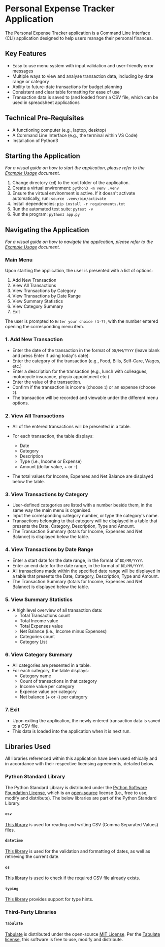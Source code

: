 # Personal Expense Tracker Application

The Personal Expense Tracker application is a Command Line Interface (CLI) application designed to help users manage their personal finances.

## Key Features

- Easy to use menu system with input validation and user-friendly error messages
- Multiple ways to view and analyse transaction data, including by date range or category
- Ability to future-date transactions for budget planning
- Consistent and clear table formatting for ease of use
- Transaction data is saved to (and loaded from) a CSV file, which can be used in spreadsheet applications

## Technical Pre-Requisites

- A functioning computer (e.g., laptop, desktop)
- A Command Line Interface (e.g., the terminal within VS Code)
- Installation of Python3

## Starting the Application

_For a visual guide on how to start the application, please refer to the [Example Usage](./example_usage.md#application-start-up) document._

1. Change directory (`cd`) to the root folder of the application.
2. Create a virtual environment: `python3 -m venv .venv`
3. Ensure the virtual environment is active. If it doesn't activate automatically, run: `source .venv/bin/activate`
4. Install dependencies: `pip install -r requirements.txt`
5. Run the automated test suite: `pytest -v`
6. Run the program: `python3 app.py`

## Navigating the Application

_For a visual guide on how to navigate the application, please refer to the [Example Usage](./example_usage.md#1-add-new-transaction) document._

### Main Menu

Upon starting the application, the user is presented with a list of options:

1. Add New Transaction
2. View All Transactions
3. View Transactions by Category
4. View Transactions by Date Range
5. View Summary Statistics
6. View Category Summary
7. Exit

The user is prompted to `Enter your choice (1-7)`, with the number entered opening the corresponding menu item.

### 1. Add New Transaction

- Enter the date of the transaction in the format of `DD/MM/YYYY` (leave blank and press Enter if using today's date).
- Enter the category of the transaction (e.g., Food, Bills, Self-Care, Wages, etc.)
- Enter a description for the transaction (e.g., lunch with colleagues, motorcycle insurance, physio appointment etc.)
- Enter the value of the transaction.
- Confirm if the transaction is income (choose `1`) or an expense (choose `2`).
- The transaction will be recorded and viewable under the different menu options.

### 2. View All Transactions

- All of the entered transactions will be presented in a table.

- For each transaction, the table displays:
  - Date
  - Category
  - Description
  - Type (i.e., Income or Expense)
  - Amount (dollar value, + or -)
- The total values for Income, Expenses and Net Balance are displayed below the table.

### 3. View Transactions by Category

- User-defined categories are listed with a number beside them, in the same way the main menu is organised.
- Input the corresponding category number, or type the category's name.
- Transactions belonging to that category will be displayed in a table that presents the Date, Category, Description, Type and Amount.
- The Transaction Summary (totals for Income, Expenses and Net Balance) is displayed below the table.

### 4. View Transactions by Date Range

- Enter a start date for the date range, in the format of `DD/MM/YYYY`.
- Enter an end date for the date range, in the format of `DD/MM/YYYY`.
- All transactions made within the specified date range will be displayed in a table that presents the Date, Category, Description, Type and Amount.
- The Transaction Summary (totals for Income, Expenses and Net Balance) is displayed below the table.

### 5. View Summary Statistics

- A high level overview of all transaction data:
  - Total Transactions count
  - Total Income value
  - Total Expenses value
  - Net Balance (i.e., Income minus Expenses)
  - Categories count
  - Category List

### 6. View Category Summary

- All categories are presented in a table.
- For each category, the table displays:
  - Category name
  - Count of transactions in that category
  - Income value per category
  - Expense value per category
  - Net balance (+ or -) per category

### 7. Exit

- Upon exiting the application, the newly entered transaction data is saved to a CSV file.
- This data is loaded into the application when it is next run.

## Libraries Used

All libraries referenced within this application have been used ethically and in accordance with their respective licensing agreements, detailed below.

### Python Standard Library

The Python Standard Library is distributed under the [Python Software Foundation License](https://docs.python.org/3/license.html), which is an [open-source](https://opensource.org/osd) license (i.e., free to use, modify and distribute). The below libraries are part of the Python Standard Library.

#### `csv`

[This library](https://docs.python.org/3/library/csv.html) is used for reading and writing CSV (Comma Separated Values) files.

#### `datetime`

[This library](https://docs.python.org/3/library/datetime.html) is used for the validation and formatting of dates, as well as retrieving the current date.

#### `os`

[This library](https://docs.python.org/3/library/os.html) is used to check if the required CSV file already exists.

#### `typing`

[This library](https://docs.python.org/3/library/typing.html) provides support for type hints.

### Third-Party Libraries

#### `Tabulate`

[Tabulate](https://pypi.org/project/tabulate/) is distributed under the open-source [MIT License](https://opensource.org/license/mit). Per the [Tabulate license](https://github.com/aks/python-tabulate/blob/master/LICENSE), this software is free to use, modify and distribute.
